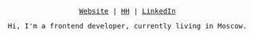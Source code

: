 <div>
<p align="center">
  <samp>
    <a href="https://elsy-portfolio-check-it-at.netlify.app">Website</a> |
    <a href="https://hh.ru/resume/95aef390ff0c0ad02f0039ed1f6f584a317755">HH</a> |
    <a href="https://www.linkedin.com/in/elisei-strashevskii-5ab82a15b/">LinkedIn</a>
  </samp>
</p>
<p align="center">
<samp>
  Hi, I'm a frontend developer, currently living in Moscow.<br/><br />
</samp>
</p>
</div>
